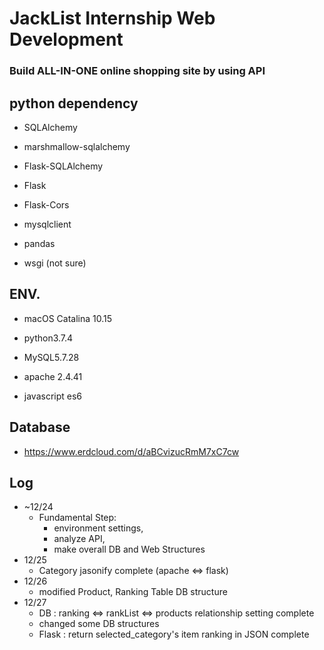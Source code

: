 # JackList Internship Web Development
### Build ALL-IN-ONE online shopping site by using API
   

## python dependency

  * SQLAlchemy
  
  * marshmallow-sqlalchemy
  
  * Flask-SQLAlchemy
  
  * Flask
  
  * Flask-Cors
  
  * mysqlclient
  
  * pandas
  
  * wsgi (not sure)

 
## ENV.

 * macOS Catalina 10.15
 
 * python3.7.4
 
 * MySQL5.7.28
 
 * apache 2.4.41
 
 * javascript es6


## Database

 * https://www.erdcloud.com/d/aBCvizucRmM7xC7cw
 
## Log

 * ~12/24
   - Fundamental Step:
     - environment settings, 
     - analyze API, 
     - make overall DB and Web Structures
 * 12/25 
   - Category jasonify complete (apache <=> flask)
 * 12/26
   - modified Product, Ranking Table DB  structure
 * 12/27
   - DB : ranking <=> rankList <=> products relationship setting complete
   - changed some DB structures
   - Flask : return selected_category's item ranking in JSON complete
